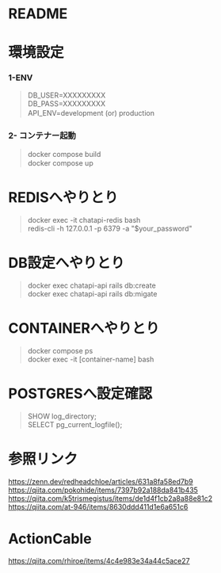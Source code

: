 # README


# 環境設定
### 1-ENV
> DB_USER=XXXXXXXXX <br>
> DB_PASS=XXXXXXXXX <br>
> API_ENV=development (or) production　<br>
### 2- コンテナー起動
> docker compose build　<br>
> docker compose up



# REDISへやりとり
> docker exec -it chatapi-redis bash\
> redis-cli -h 127.0.0.1 -p 6379 -a "$your_password"

# DB設定へやりとり
> docker exec chatapi-api rails db:create\
> docker exec chatapi-api rails db:migate

# CONTAINERへやりとり
> docker compose ps\
> docker exec -it [container-name] bash


# POSTGRESへ設定確認
> SHOW log_directory; <br>
> SELECT  pg_current_logfile();








# 参照リンク
https://zenn.dev/redheadchloe/articles/631a8fa58ed7b9 <br>
https://qiita.com/pokohide/items/7397b92a188da841b435 <br>
https://qiita.com/k5trismegistus/items/de1d4f1cb2a8a88e81c2 <br>
https://qiita.com/at-946/items/8630ddd411d1e6a651c6 <br>

# ActionCable
https://qiita.com/rhiroe/items/4c4e983e34a44c5ace27